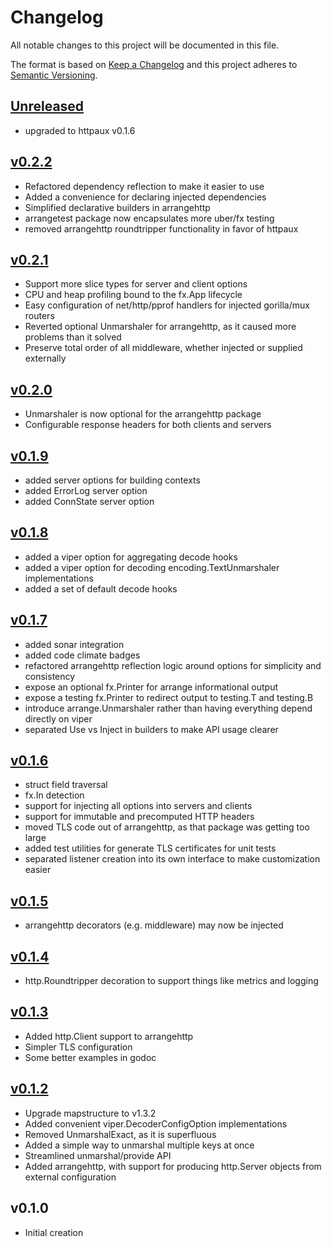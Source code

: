 # Changelog
All notable changes to this project will be documented in this file.

The format is based on [Keep a Changelog](http://keepachangelog.com/en/1.0.0/)
and this project adheres to [Semantic Versioning](http://semver.org/spec/v2.0.0.html).

## [Unreleased]
- upgraded to httpaux v0.1.6

## [v0.2.2]
- Refactored dependency reflection to make it easier to use
- Added a convenience for declaring injected dependencies
- Simplified declarative builders in arrangehttp
- arrangetest package now encapsulates more uber/fx testing
- removed arrangehttp roundtripper functionality in favor of httpaux

## [v0.2.1]
- Support more slice types for server and client options
- CPU and heap profiling bound to the fx.App lifecycle
- Easy configuration of net/http/pprof handlers for injected gorilla/mux routers
- Reverted optional Unmarshaler for arrangehttp, as it caused more problems than it solved
- Preserve total order of all middleware, whether injected or supplied externally

## [v0.2.0]
- Unmarshaler is now optional for the arrangehttp package
- Configurable response headers for both clients and servers 

## [v0.1.9]
- added server options for building contexts
- added ErrorLog server option
- added ConnState server option

## [v0.1.8]
- added a viper option for aggregating decode hooks
- added a viper option for decoding encoding.TextUnmarshaler implementations
- added a set of default decode hooks

## [v0.1.7]
- added sonar integration
- added code climate badges
- refactored arrangehttp reflection logic around options for simplicity and consistency
- expose an optional fx.Printer for arrange informational output
- expose a testing fx.Printer to redirect output to testing.T and testing.B
- introduce arrange.Unmarshaler rather than having everything depend directly on viper
- separated Use vs Inject in builders to make API usage clearer

## [v0.1.6]
- struct field traversal
- fx.In detection
- support for injecting all options into servers and clients
- support for immutable and precomputed HTTP headers
- moved TLS code out of arrangehttp, as that package was getting too large
- added test utilities for generate TLS certificates for unit tests
- separated listener creation into its own interface to make customization easier

## [v0.1.5]
- arrangehttp decorators (e.g. middleware) may now be injected

## [v0.1.4]
- http.Roundtripper decoration to support things like metrics and logging

## [v0.1.3]
- Added http.Client support to arrangehttp
- Simpler TLS configuration
- Some better examples in godoc

## [v0.1.2]
- Upgrade mapstructure to v1.3.2
- Added convenient viper.DecoderConfigOption implementations
- Removed UnmarshalExact, as it is superfluous
- Added a simple way to unmarshal multiple keys at once
- Streamlined unmarshal/provide API
- Added arrangehttp, with support for producing http.Server objects from external configuration

## v0.1.0
- Initial creation

[Unreleased]: https://github.com/xmidt-org/arrange/compare/v0.2.2..HEAD
[v0.2.2]: https://github.com/xmidt-org/arrange/compare/v0.2.1...v0.2.2
[v0.2.1]: https://github.com/xmidt-org/arrange/compare/v0.2.0...v0.2.1
[v0.2.0]: https://github.com/xmidt-org/arrange/compare/v0.1.9...v0.2.0
[v0.1.9]: https://github.com/xmidt-org/arrange/compare/v0.1.8...v0.1.9
[v0.1.8]: https://github.com/xmidt-org/arrange/compare/v0.1.7...v0.1.8
[v0.1.7]: https://github.com/xmidt-org/arrange/compare/v0.1.6...v0.1.7
[v0.1.6]: https://github.com/xmidt-org/arrange/compare/v0.1.5...v0.1.6
[v0.1.5]: https://github.com/xmidt-org/arrange/compare/v0.1.4...v0.1.5
[v0.1.4]: https://github.com/xmidt-org/arrange/compare/v0.1.3...v0.1.4
[v0.1.3]: https://github.com/xmidt-org/arrange/compare/v0.1.2...v0.1.3
[v0.1.2]: https://github.com/xmidt-org/arrange/compare/v0.1.0...v0.1.2
